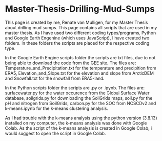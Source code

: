 # Master-Thesis-Drilling-Mud-Sumps
This page is created by me, Renate van Mulligen, for my Master Thesis about drilling mud sumps.
This page contains all scripts that are used in my master thesis.
As I have used two different coding types/programs, Python and Google Earth Engenine (which uses JavaScript), I have created two folders.
In these folders the scripts are placed for the respective coding type.

In the Google Earth Engine scripts folder the scripts are txt files, due to not being able to download the code from the GEE site.
The files are: Temperature_and_Precipitation.txt for the temperature and precipition from ERA5, Elevation_and_Slope.txt for the elevation and slope from ArcticDEM
and Snowfall.txt for the snowfall from ERA5-land.

In the Python scripts folder the scripts are .py or .ipynb.
The files are: surfacewater.py for the water occurence from the Global Surface Water database, soilgrids.py for downloading the SoilGrids maps, soil.py for the pH and nitrogen from SoilGrids, carbon.py for the SOC from NCSCDv2 and k-means.ipynb for the k-means clustering analysis.
    
As I had trouble with the k-means analysis using the python version (3.8.13) installed on my computer, the k-means analysis was done with Google Colab. As the script of 
the k-means analysis is created in Google Colab, i would suggest to open the script in Google Colab.
